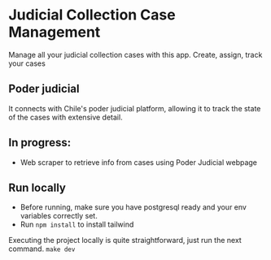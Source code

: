 # Judicial Collection Case Management
Manage all your judicial collection cases with this app. Create, assign, track your cases
## Poder judicial
It connects with Chile's poder judicial platform, allowing it to track the state of the cases with extensive detail.
## In progress:
- Web scraper to retrieve info from cases using Poder Judicial webpage
## Run locally
- Before running, make sure you have postgresql ready and your env variables correctly set.
- Run ```npm install``` to install tailwind

Executing the project locally is quite straightforward, just run the next command.
```make dev```

